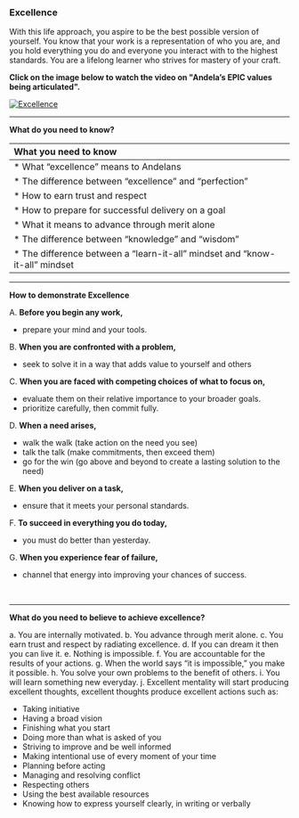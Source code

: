 ### **Excellence**

With this life approach, you aspire to be the best possible version of yourself. You know that your work is a representation of who you are, and you hold everything you do and everyone you interact with to the highest standards. You are a lifelong learner who strives for mastery of your craft.


**Click on the image below to watch the video on "Andela’s EPIC values being articulated".**

[![Excellence](http://img.youtube.com/vi/Z21TFSG3koQ/0.jpg)](http://www.youtube.com/watch?v=Z21TFSG3koQ "Excellence")

-----

**What do you need to know?**

| What you need to know   | 
|:---------|
| * What “excellence” means to Andelans|
| * The difference between “excellence” and “perfection”|
| * How to earn trust and respect|
| * How to prepare for successful delivery on a goal|
| * What it means to advance through merit alone|
| * The difference between “knowledge” and “wisdom”|
| *  The difference between a “learn-it-all” mindset and “know-it-all” mindset|


-----

**How to demonstrate Excellence**

A. **Before you begin any work,** 
- prepare your mind and your tools.

B. **When you are confronted with a problem,**
- seek to solve it in a way that adds value to yourself and others

C. **When you are faced with competing choices of what to focus on,**
- evaluate them on their relative importance to your broader goals.
- prioritize carefully, then commit fully.

D. **When a need arises,**
- walk the walk (take action on the need you see)
- talk the talk (make commitments, then exceed them)
- go for the win (go above and beyond to create a lasting solution to the need)

E. **When you deliver on a task,**
- ensure that it meets your personal standards.

F. **To succeed in everything you do today,**
- you must do better than yesterday.

G. **When you experience fear of failure,**
- channel that energy into improving your chances of success.

<br />

-------

**What do you need to believe to achieve excellence?**

a. You are internally motivated.
b. You advance through merit alone.
c. You earn trust and respect by radiating excellence.
d. If you can dream it then you can live it.
e. Nothing is impossible.
f. You are accountable for the results of your actions.
g. When the world says “it is impossible,” you make it possible.
h. You solve your own problems to the benefit of others.
i. You will learn something new everyday.
j. Excellent mentality will start producing excellent thoughts, excellent thoughts produce excellent actions such as:
<br />
- Taking initiative <br />
- Having a broad vision <br />
- Finishing what you start <br />
- Doing more than what is asked of you <br />
- Striving to improve and be well informed <br />
- Making intentional use of every moment of your time <br />
- Planning before acting <br />
- Managing and resolving conflict <br />
- Respecting others <br />
- Using the best available resources <br />
- Knowing how to express yourself clearly, in writing or verbally <br />



